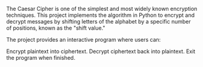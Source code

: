 The Caesar Cipher is one of the simplest and most widely known encryption techniques. This project implements the algorithm in Python to encrypt and decrypt messages by shifting letters of the alphabet by a specific number of positions, known as the "shift value."

The project provides an interactive program where users can:

Encrypt plaintext into ciphertext.
Decrypt ciphertext back into plaintext.
Exit the program when finished.
